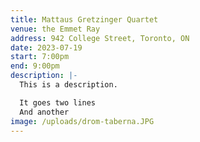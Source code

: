 ```yaml
---
title: Mattaus Gretzinger Quartet
venue: the Emmet Ray
address: 942 College Street, Toronto, ON
date: 2023-07-19
start: 7:00pm
end: 9:00pm
description: |-
  This is a description.

  It goes two lines
  And another
image: /uploads/drom-taberna.JPG
---
```

